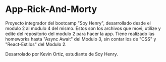 
# App-Rick-And-Morty
Proyecto integrador del bootcamp "Soy Henry", desarrollado desde el modulo 2 al modulo 4 del mismo.
Estos son los archivos que movi, utilize y edite del repositorio del modulo 2 para hacer la app.
Tiene realizado las homeworks hasta "Async Await" del Modulo 3, sin contar los de "CSS" y "React-Estilos" del Modulo 2.

Desarrolado por Kevin Ortiz, estudiante de Soy Henry.

